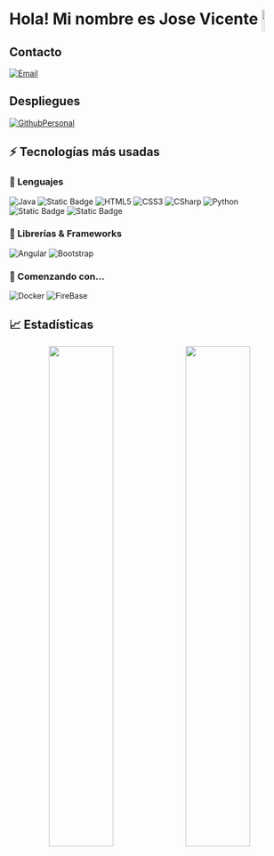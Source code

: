 # <img src="./images/sticker.png" width=10% align=right /> Hola! Mi nombre es Jose Vicente

<a target="_blank"></a>
</p>

## Contacto

[![Email](https://img.shields.io/badge/Mail-D14836?style=for-the-badge&logo=gmail&logoColor=white)](jvsonic9@gmail.com)

## Despliegues

[![GithubPersonal](https://img.shields.io/badge/Repo-100000?style=for-the-badge&logo=github&logoColor=white)](https://github.com/Unitato0315/Unitato0315) 

## ⚡ Tecnologías más usadas

### 🚀 Lenguajes

![Java](https://img.shields.io/badge/Java-ED8B00?style=for-the-badge&logo=java&logoColor=white)
![Static Badge](https://img.shields.io/badge/typescript-yellow?style=for-the-badge&logo=typescript)
![HTML5](https://img.shields.io/badge/HTML5-E34F26?style=for-the-badge&logo=html5&logoColor=white)
![CSS3](https://img.shields.io/badge/CSS3-1572B6?style=for-the-badge&logo=css3&logoColor=white)
![CSharp](https://img.shields.io/badge/C%23-239120?style=for-the-badge&logo=c-sharp&logoColor=white)
![Python](https://img.shields.io/badge/Python-FFD43B?style=for-the-badge&logo=python&logoColor=306998)
![Static Badge](https://img.shields.io/badge/kotlin-purple?style=for-the-badge&logo=kotlin)
![Static Badge](https://img.shields.io/badge/PHP-lightblue?style=for-the-badge&logo=php)


### 🧩 Librerías & Frameworks 

![Angular](https://img.shields.io/badge/Angular-DD0031?style=for-the-badge&logo=angular&logoColor=white)
![Bootstrap](https://img.shields.io/badge/Bootstrap-563D7C?style=for-the-badge&logo=bootstrap&logoColor=white)

### 📘 Comenzando con...

![Docker](https://img.shields.io/badge/Docker-2CA5E0?style=for-the-badge&logo=docker&logoColor=white)
![FireBase](https://img.shields.io/badge/firebase-ffca28?style=for-the-badge&logo=firebase&logoColor=black)

## 📈 Estadísticas
<p align="center">
  <img width="48%" src="https://github-readme-stats.vercel.app/api?username=Unitato0315&show_icons=true&hide_border=true&theme=radical" />
  <img width="48%" src="https://github-readme-streak-stats.herokuapp.com/?user=Unitato0315&hide_border=true&theme=radical" />
</p>

